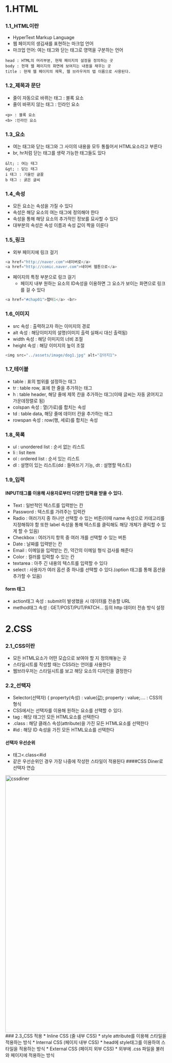 # 1.HTML
### 1.1_HTML이란
  * HyperText Markup Language
  * 웹 페이지의 생김새를 표현하는 마크업 언어
  * 마크업 언어: 여는 태그와 닫는 태그로 영역을 구분하는 언어
```
head : HTML의 머리부분, 현재 페이지의 설정을 정의하는 곳
body : 현재 웹 페이지의 화면에 보여지는 내용을 채우는 곳
title : 현재 웹 페이지의 제목, 웹 브라우저의 탭 이름으로 사용된다.
```
### 1.2_제목과 문단
  * 줄이 자동으로 바뀌는 태그 : 블록 요소
  * 줄이 바뀌지 않는 태그 : 인라인 요소

```
<p> : 블록 요소
<b> :인라인 요소
```
### 1.3_요소
   *	여는 태그와 닫는 태그와 그 사이의 내용을 모두 통틀어서 HTML요소라고 부른다
   *	br, hr처럼 닫는 태그를 생략 가능한 태그들도 있다
```
&lt; : 여는 태그
&gt; : 닫는 태그
i 태그 : 기울인 글꼴
b 태그 : 굵은 글씨
```
### 1.4_속성
   *	모든 요소는 속성을 가질 수 있다
   *	속성은 해당 요소의 여는 태그에 정의해야 한다
   *	속성을 통해 해당 요소의 추가적인 정보를 묘사할 수 있다
   *	대부분의 속성은 속성 이름과 속성 값이 짝을 이룬다
### 1.5_링크
   *	외부 페이지에 링크 걸기
```C
<a href="http://naver.com">네이버로</a>
<a href="http://comic.naver.com">네이버 웹툰으로</a>
```
* 페이지의 특정 부분으로 링크 걸기
  * 페이지 내부 원하는 요소의 ID속성을 이용하면 그 요소가 보이는 화면으로 링크를 걸 수 있다	
```C
<a href="#chap01">챕터1</a> <br>
```
### 1.6_이미지
   *	src 속성 : 출력하고자 하는 이미지의 경로
   *	alt 속성 : 해당이미지의 설명(이미지 출력 실패시 대신 출력됨)
   *	width 속성 : 해당 이미지의 너비 조절
   *	height 속성 : 해당 이미지의 높이 조절
```C
<img src="../assets/image/dog1.jpg" alt="강아지1">
```
### 1.7_테이블
   *	table : 표의 범위를 설정하는 태그
   *	tr : table row, 표에 한 줄을 추가하는 태그
   *	h : table header, 해당 줄에 제목 칸을 추가하는 태그(이때 글씨는 자동 굵어지고 가운데정렬로 됨)
   *	colspan 속성 : 열(가로)를 합치는 속성
   *	td : table data, 해당 줄에 데이터 칸을 추가하는 태그
   *	rowspan 속성 : row(행, 세로)를 합치는 속성
### 1.8_목록
   *	ul : unordered list : 순서 없는 리스트
   *	li : list item
   *	ol : ordered list : 순서 있는 리스트
   *	dl : 설명이 있는 리스트(dd : 들여쓰기 기능, dt : 설명할 텍스트)
### 1.9_입력
#### INPUT태그를 이용해 사용자로부터 다양한 입력을 받을 수 있다.
   *	Text : 일반적인 텍스트를 입력받는 칸
   *	Password : 텍스트를 가려주는 입력칸
   *	Radio : 여러가지 중 하나만 선택할 수 있는 버튼(이때 name 속성으로 카테고리를 지정해줘야 함 또한 label 속성을 통해 텍스트를 클릭해도 해당 개체가 클릭할 수 있게 할 수 있음)
   *	Checkbox : 여러가지 항목 중 여러 개를 선택할 수 있는 버튼
   *	Date : 날짜를 입력받는 칸
   *	Email : 이메일을 입력받는 칸, 약간의 이메일 형식 검사를 해준다
   *	Color : 컬러를 입력할 수 있는 칸
   *	textarea : 아주 긴 내용의 텍스트를 입력할 수 있다
   *	select : 사용자가 여러 옵션 중 하나를 선택할 수 있다.(option 태그를 통해 옵션을 추가할 수 있음)
#### form 태그
 *	action태그 속성 : submit이 발생했을 시 데이텨를 전송할 URL
 *	method태그 속성 : GET/POST/PUT/PATCH… 등의 http 데이터 전송 방식 설정

# 2.CSS
### 2.1_CSS이란
   *	모든 HTML요소가 어떤 모습으로 보여야 할 지 정의해놓는 곳
   *	스타일시트를 작성할 때는 CSS라는 언어를 사용한다
   *	웹브라우저는 스타일시트를 보고 해당 요소의 디자인을 결정한다
### 2.2_선택자
   *	Selector(선택자) { property(속성) : value(값); property : value;…. : CSS의 형식
   *	CSS에서는 선택자를 이용해 원하는 요소를 선택할 수 있다.
   *	tag : 해당 태그인 모든 HTML요소를 선택한다
   *	.class : 해당 클래스 속성(attribute)을 가진 모든 HTML요소를 선택한다
   *	#id : 해당 ID 속성을 가진 모든 HTML요쇼를 선택한다
#### 선택자 우선순위
   *	태그<.class<#id
   *	같은 우선순위인 경우 가장 나중에 작성한 스타일이 적용된다
####CSS Diner로 선택자 연습
<img width="800" alt="cssdiner" src="https://user-images.githubusercontent.com/82793713/124751493-a8198a80-df61-11eb-9982-95a35db15b6a.PNG">
### 2.3_CSS 적용
* Inline CSS (줄 내부 CSS)
  * style attribute를 이용해 스타일을 적용하는 방식
* Internal CSS (페이지 내부 CSS)
  * head에 style태그를 이용하여 스타일을 적용하는 방식
* External CSS (페이지 외부 CSS)
  * 외부에 .css 파일을 불러와 페이지에 적용하는 방식


